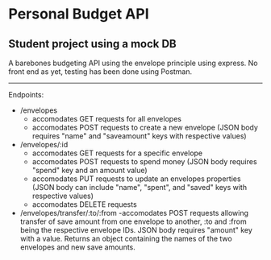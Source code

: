 # Personal Budget API
## Student project using a mock DB

A barebones budgeting API using the envelope principle using express. No front end as yet, testing has been done using Postman.

---

Endpoints:

- /envelopes
    - accomodates GET requests for all envelopes
    - accomodates POST requests to create a new envelope (JSON body requires "name" and "saveamount" keys with respective values)
- /envelopes/:id
    - accomodates GET requests for a specific envelope
    - accomodates POST requests to spend money (JSON body requires "spend" key and an amount value)
    - accomodates PUT requests to update an envelopes properties (JSON body can include "name", "spent", and "saved" keys with respective values)
    - accomodates DELETE requests
- /envelopes/transfer/:to/:from
    -accomodates POST requests allowing transfer of save amount from one envelope to another, :to and :from being the respective envelope IDs. JSON body requires "amount" key with a value. Returns an object containing the names of the two envelopes and new save amounts.
  
